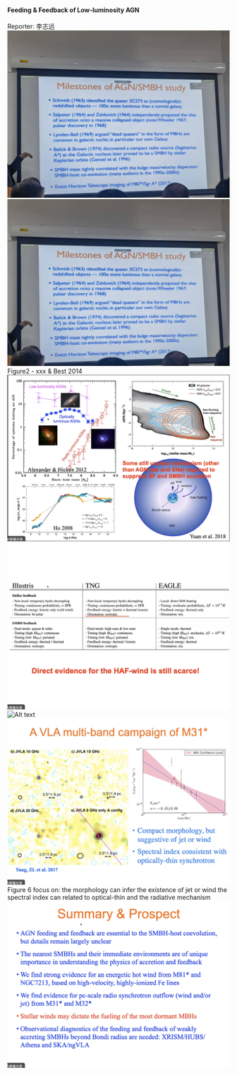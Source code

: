 #### Feeding & Feedback of Low-luminosity AGN
Reporter: 李志远
![Alt text](Attachments/colloquiums_Thu/zhiyuan_li1.jpg)
![Alt text](Attachments/colloquiums_Thu/zhiyuan_li1.jpg) 
Figure2 - xxx & Best 2014
![Alt text](Attachments/colloquiums_Thu/zhiyuan_li3.png)
![Alt text](Attachments/colloquiums_Thu/zhiyuan_li4.png)
![Alt text](Attachments/colloquiums_Thu/zhiyuan_lin5.png)
![Alt text](Attachments/colloquiums_Thu/zhiyuan_li6.png)
Figure 6 focus on:
the morphology can infer the existence of jet or wind
the spectral index can related to optical-thin and the radiative mechanism
![Alt text](Attachments/colloquiums_Thu/zhiyuan_li7.png)